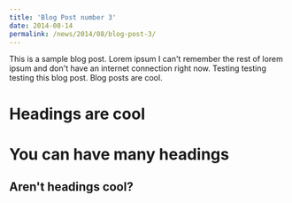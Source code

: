 ```yaml
---
title: 'Blog Post number 3'
date: 2014-08-14
permalink: /news/2014/08/blog-post-3/
---
```


This is a sample blog post. Lorem ipsum I can't remember the rest of lorem ipsum and don't have an internet connection right now. Testing testing testing this blog post. Blog posts are cool. 

Headings are cool
======

You can have many headings
======

Aren't headings cool?
------